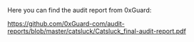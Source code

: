 Here you can find the audit report from 0xGuard:

https://github.com/0xGuard-com/audit-reports/blob/master/catsluck/Catsluck_final-audit-report.pdf

